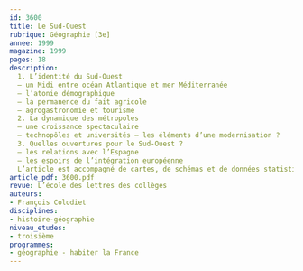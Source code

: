 ```yaml
---
id: 3600
title: Le Sud-Ouest 
rubrique: Géographie [3e]
annee: 1999
magazine: 1999
pages: 18
description: 
  1. L’identité du Sud-Ouest
  – un Midi entre océan Atlantique et mer Méditerranée
  – l’atonie démographique
  – la permanence du fait agricole
  – agrogastronomie et tourisme
  2. La dynamique des métropoles
  – une croissance spectaculaire
  – technopôles et universités – les éléments d’une modernisation ?
  3. Quelles ouvertures pour le Sud-Ouest ?
  – les relations avec l’Espagne
  – les espoirs de l’intégration européenne
  L’article est accompagné de cartes, de schémas et de données statistiques.
article_pdf: 3600.pdf
revue: L’école des lettres des collèges
auteurs:
- François Colodiet
disciplines:
- histoire-géographie
niveau_etudes:
- troisième
programmes:
- géographie - habiter la France
---
```

